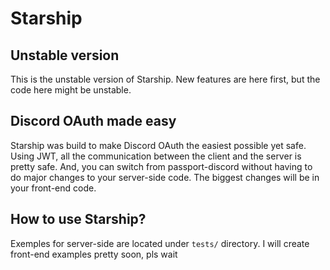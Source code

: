 # Starship
## Unstable version
This is the unstable version of Starship. New features are here first, but the code here might be unstable.

## Discord OAuth made easy
Starship was build to make Discord OAuth the easiest possible yet safe. Using JWT, all the communication between the client and the server is pretty safe.
And, you can switch from passport-discord without having to do major changes to your server-side code. The biggest changes will be in your front-end code.

## How to use Starship?
Exemples for server-side are located under `tests/` directory.
I will create front-end examples pretty soon, pls wait
